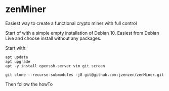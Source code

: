 # zenMiner
Easiest way to create a functional crypto miner with full control

Start of with a simple empty installation of Debian 10.
Easiest from Debian Live and choose install without any packages.

Start with:
```
apt update
apt upgrade
apt -y install openssh-server vim git screen

git clone --recurse-submodules -j8 git@github.com:jzenzen/zenMiner.git
```

Then follow the howTo
